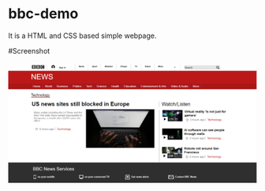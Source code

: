 # bbc-demo
It is a HTML and CSS based simple webpage.

#Screenshot<br><br>
<img src="images/Capture.PNG">
